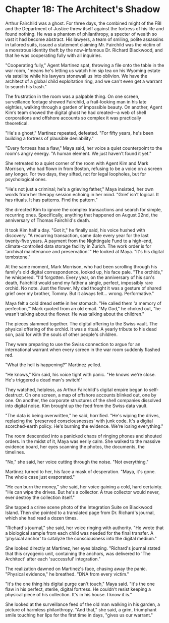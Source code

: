 # Chapter 18: The Architect's Shadow

Arthur Fairchild was a ghost. For three days, the combined might of the FBI and the Department of Justice threw itself against the fortress of his life and found nothing. He was a phantom of philanthropy, a specter of wealth so vast it had become abstract. His lawyers, a team of smiling, polite assassins in tailored suits, issued a statement claiming Mr. Fairchild was the victim of a monstrous identity theft by the now-infamous Dr. Richard Blackwood, and that he was cooperating fully with all inquiries.

"Cooperating fully," Agent Martinez spat, throwing a file onto the table in the war room, "means he's letting us watch him sip tea on his Wyoming estate via satellite while his lawyers stonewall us into oblivion. We have the architect of a global child exploitation ring, and we can't even get a warrant to search his trash."

The frustration in the room was a palpable thing. On one screen, surveillance footage showed Fairchild, a frail-looking man in his late eighties, walking through a garden of impossible beauty. On another, Agent Kim’s team showed the digital ghost he had created—a web of shell corporations and offshore accounts so complex it was practically theoretical.

"He's a ghost," Martinez repeated, defeated. "For fifty years, he's been building a fortress of plausible deniability."

"Every fortress has a flaw," Maya said, her voice a quiet counterpoint to the room's angry energy. "A human element. We just haven't found it yet."

She retreated to a quiet corner of the room with Agent Kim and Mark Morrison, who had flown in from Boston, refusing to be a voice on a screen any longer. For two days, they sifted, not for legal loopholes, but for psychological ones.

"He's not just a criminal; he's a grieving father," Maya insisted, her own words from her therapy session echoing in her mind. "Grief isn't logical. It has rituals. It has patterns. Find the pattern."

She directed Kim to ignore the complex transactions and search for simple, recurring ones. Specifically, anything that happened on August 22nd, the anniversary of Thomas Fairchild's death.

It took Kim half a day. "Got it," he finally said, his voice hushed with discovery. "A recurring transaction, same date every year for the last twenty-five years. A payment from the Nightingale Fund to a high-end, climate-controlled data storage facility in Zurich. The work order is for 'archival maintenance and preservation.'" He looked at Maya. "It's his digital tombstone."

At the same moment, Mark Morrison, who had been scrolling through his family's old digital correspondence, looked up, his face pale. "The orchids," he whispered. "I'd forgotten. Every year, on the anniversary of his son's death, Fairchild would send my father a single, perfect, impossibly rare orchid. No note. Just the flower. My dad thought it was a gesture of shared grief over my brother, Tommy. But it always felt... wrong. Performative."

Maya felt a cold dread settle in her stomach. "He called them 'a memory of perfection,'" Mark quoted from an old email. "My God," he choked out, "he wasn't talking about the flower. He was talking about the children."

The pieces slammed together. The digital offering to the Swiss vault. The physical offering of the orchid. It was a ritual. A yearly tribute to his dead son, paid for with the souls of other people's children.

They were preparing to use the Swiss connection to argue for an international warrant when every screen in the war room suddenly flashed red.

"What the hell is happening?" Martinez yelled.

"He knows," Kim said, his voice tight with panic. "He knows we're close. He's triggered a dead man's switch!"

They watched, helpless, as Arthur Fairchild's digital empire began to self-destruct. On one screen, a map of offshore accounts blinked out, one by one. On another, the corporate structures of the shell companies dissolved into digital noise. Kim brought up the feed from the Swiss data vault.

"The data is being overwritten," he said, horrified. "He's wiping the drives, replacing the 'preserved consciousnesses' with junk code. It's a digital scorched-earth policy. He's burning the evidence. We're losing everything."

The room descended into a panicked chaos of ringing phones and shouted orders. In the midst of it, Maya was eerily calm. She walked to the massive evidence board, her eyes scanning the photos, the documents, the timelines.

"No," she said, her voice cutting through the noise. "Not everything."

Martinez turned to her, his face a mask of desperation. "Maya, it's gone. The whole case just evaporated."

"He can burn the money," she said, her voice gaining a cold, hard certainty. "He can wipe the drives. But he's a collector. A true collector would never, ever destroy the collection itself."

She tapped a crime scene photo of the Integration Suite on Blackwood Island. Then she pointed to a translated page from Dr. Richard's journal, which she had read a dozen times.

"Richard's journal," she said, her voice ringing with authority. "He wrote that a biological sample from each child was needed for the final transfer. A 'physical anchor' to catalyze the consciousness into the digital medium."

She looked directly at Martinez, her eyes blazing. "Richard's journal stated that this cryogenic unit, containing the anchors, was delivered to 'The Architect' after each 'successful' integration."

The realization dawned on Martinez's face, chasing away the panic. "Physical evidence," he breathed. "DNA from every victim."

"It's the one thing his digital purge can't touch," Maya said. "It's the one flaw in his perfect, sterile, digital fortress. He couldn't resist keeping a physical piece of his collection. It's in his house. I know it is."

She looked at the surveillance feed of the old man walking in his garden, a picture of harmless philanthropy. "And that," she said, a grim, triumphant smile touching her lips for the first time in days, "gives us our warrant."

